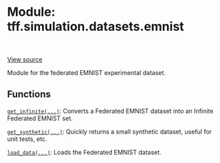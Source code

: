 <div itemscope itemtype="http://developers.google.com/ReferenceObject">
<meta itemprop="name" content="tff.simulation.datasets.emnist" />
<meta itemprop="path" content="Stable" />
</div>

# Module: tff.simulation.datasets.emnist

<table class="tfo-notebook-buttons tfo-api" align="left">
</table>

<a target="_blank" href="http://github.com/tensorflow/federated/tree/master/tensorflow_federated/python/simulation/datasets/emnist/__init__.py">View
source</a>

Module for the federated EMNIST experimental dataset.

<!-- Placeholder for "Used in" -->

## Functions

[`get_infinite(...)`](../../../tff/simulation/datasets/emnist/get_infinite.md):
Converts a Federated EMNIST dataset into an Infinite Federated EMNIST set.

[`get_synthetic(...)`](../../../tff/simulation/datasets/emnist/get_synthetic.md):
Quickly returns a small synthetic dataset, useful for unit tests, etc.

[`load_data(...)`](../../../tff/simulation/datasets/emnist/load_data.md): Loads
the Federated EMNIST dataset.
